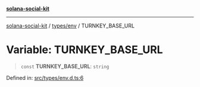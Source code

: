 [**solana-social-kit**](../../../README.md)

***

[solana-social-kit](../../../README.md) / [types/env](../README.md) / TURNKEY\_BASE\_URL

# Variable: TURNKEY\_BASE\_URL

> `const` **TURNKEY\_BASE\_URL**: `string`

Defined in: [src/types/env.d.ts:6](https://github.com/SendArcade/solana-social-starter/blob/03568260ca96ed63f77049843c721de1cb011893/src/types/env.d.ts#L6)
